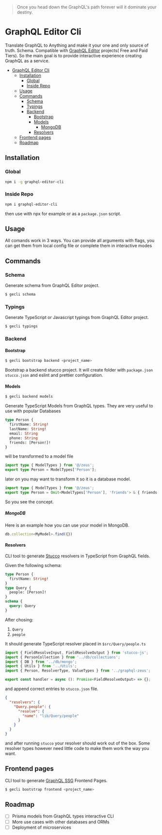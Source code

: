 > Once you head down the GraphQL's path
> forever will it dominate your destiny.

# GraphQL Editor Cli

Translate GraphQL to Anything and make it your one and only source of truth. Schema. Compatible with [GraphQL Editor](https://graphqleditor.com) projects( Free and Paid Tiers). So the main goal is to provide interactive experience creating GraphQL as a service.

- [GraphQL Editor Cli](#graphql-editor-cli)
  - [Installation](#installation)
    - [Global](#global)
    - [Inside Repo](#inside-repo)
  - [Usage](#usage)
  - [Commands](#commands)
    - [Schema](#schema)
    - [Typings](#typings)
    - [Backend](#backend)
      - [Bootstrap](#bootstrap)
      - [Models](#models)
        - [MongoDB](#mongodb)
      - [Resolvers](#resolvers)
  - [Frontend pages](#frontend-pages)
  - [Roadmap](#roadmap)

## Installation

### Global

```sh
npm i -g graphql-editor-cli
```

### Inside Repo

```sh
npm i graphql-editor-cli
```

then use with npx for example or as a `package.json` script.

## Usage

All comands work in 3 ways. You can provide all arguments with flags, you can get them from local config file or complete them in interactive modes

## Commands

### Schema

Generate schema from GraphQL Editor project.

```sh
$ gecli schema
```

### Typings

Generate TypeScript or Javascript typings from GraphQL Editor project.

```sh
$ gecli typings
```

### Backend

#### Bootstrap

```sh
$ gecli bootstrap backend <project_name>
```

Bootstrap a backend stucco project. It will create folder with `package.json` `stucco.json` and eslint and prettier configuration.

#### Models

```sh
$ gecli backend models
```

Generate TypeScript Models from GraphQL types. They are very useful to use with popular Databases

```graphql
type Person {
  firstName: String!
  lastName: String!
  email: String
  phone: String
  friends: [Person!]!
}
```

will be transformed to a model file

```ts
import type { ModelTypes } from '@/zeus';
export type Person = ModelTypes['Person'];
```

later on you may want to transform it so it is a database model.

```ts
import type { ModelTypes } from '@/zeus';
export type Person = Omit<ModelTypes['Person'], 'friends'> & { friends: string[] };
```

So you see the concept.

##### MongoDB

Here is an example how you can use your model in MongoDB.

```ts
db.collection<MyModel>.find({})
```

#### Resolvers

CLI tool to generate [Stucco](https://github.com/graphql-editor/stucco-js) resolvers in TypeScript from GraphQL fields.

Given the following schema:

```graphql
type Person {
  firstName: String!
}
type Query {
  people: [Person]!
}
schema {
  query: Query
}
```

After chosing:

1. `Query`
2. `people`

It should generate TypeScript resolver placed in `$src/Query/people.ts`

```ts
import { FieldResolveInput, FieldResolveOutput } from 'stucco-js';
import { PersonCollection } from '../db/collections';
import { DB } from '../db/mongo';
import { Utils } from '../Utils';
import { Person, ResolverType, ValueTypes } from '../graphql-zeus';

export const handler = async (): Promise<FieldResolveOutput> => {};
```

and append correct entries to `stucco.json` file.

```json
{
  "resolvers": {
    "Query.people": {
      "resolve": {
        "name": "lib/Query/people"
      }
    }
  }
}
```

and after running `stucco` your resolver should work out of the box.
Some resolver types however need little code to make them work the way you want.

## Frontend pages

CLI tool to generate [GraphQL SSG](https://graphqlssg.com) Frontend Pages.

```sh
$ gecli bootstrap frontend <project_name>
```

## Roadmap

- [ ] Prisma models from GraphQL types interactive CLI
- [ ] More use cases with other databases and ORMs
- [ ] Deployment of microservices

